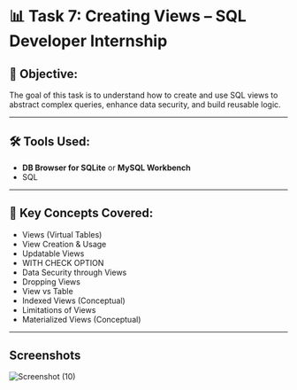 # 📊 Task 7: Creating Views – SQL Developer Internship

## 🎯 Objective:
The goal of this task is to understand how to create and use SQL views to abstract complex queries, enhance data security, and build reusable logic.

---

## 🛠 Tools Used:
- **DB Browser for SQLite** or **MySQL Workbench**
- SQL

---

## 🧠 Key Concepts Covered:
- Views (Virtual Tables)
- View Creation & Usage
- Updatable Views
- WITH CHECK OPTION
- Data Security through Views
- Dropping Views
- View vs Table
- Indexed Views (Conceptual)
- Limitations of Views
- Materialized Views (Conceptual)

---

## Screenshots
![Screenshot (10)](https://github.com/user-attachments/assets/c95dcd70-e28a-44d5-8653-abf0d9aceb21)
